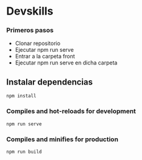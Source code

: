 # Devskills
### Primeros pasos
- Clonar repositorio
- Ejecutar npm run serve
- Entrar a la carpeta front
- Ejecutar npm run serve en dicha carpeta
## Instalar dependencias
```
npm install
```

### Compiles and hot-reloads for development
```
npm run serve
```

### Compiles and minifies for production
```
npm run build
```





